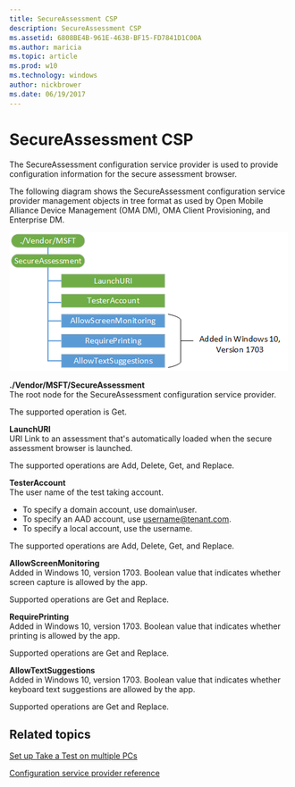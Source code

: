 ```yaml
---
title: SecureAssessment CSP
description: SecureAssessment CSP
ms.assetid: 6808BE4B-961E-4638-BF15-FD7841D1C00A
ms.author: maricia
ms.topic: article
ms.prod: w10
ms.technology: windows
author: nickbrower
ms.date: 06/19/2017
---
```


# SecureAssessment CSP

The SecureAssessment configuration service provider is used to provide configuration information for the secure assessment browser.

The following diagram shows the SecureAssessment configuration service provider management objects in tree format as used by Open Mobile Alliance Device Management (OMA DM), OMA Client Provisioning, and Enterprise DM.

![secureassessment](images/secureassessment-csp.png)

<a href="" id="--vendor-msft-secureassessment"></a>**./Vendor/MSFT/SecureAssessment**  
The root node for the SecureAssessment configuration service provider.

The supported operation is Get.

<a href="" id="launchuri"></a>**LaunchURI**  
URI Link to an assessment that's automatically loaded when the secure assessment browser is launched.

The supported operations are Add, Delete, Get, and Replace.

<a href="" id="testeraccount"></a>**TesterAccount**  
The user name of the test taking account.

-   To specify a domain account, use domain\\user.
-   To specify an AAD account, use username@tenant.com.
-   To specify a local account, use the username.

The supported operations are Add, Delete, Get, and Replace.

<a href="" id="allowscreenmonitoring"></a>**AllowScreenMonitoring**  
Added in Windows 10, version 1703. Boolean value that indicates whether screen capture is allowed by the app.  

Supported operations are Get and Replace.

<a href="" id="requireprinting"></a>**RequirePrinting**  
Added in Windows 10, version 1703. Boolean value that indicates whether printing is allowed by the app.

Supported operations are Get and Replace.  

<a href="" id="AllowTextSuggestions"></a>**AllowTextSuggestions**  
Added in Windows 10, version 1703. Boolean value that indicates whether keyboard text suggestions are allowed by the app.  

Supported operations are Get and Replace.

## Related topics

[Set up Take a Test on multiple PCs](https://technet.microsoft.com/en-us/edu/windows/take-a-test-multiple-pcs)  

[Configuration service provider reference](configuration-service-provider-reference.md)

 

 






